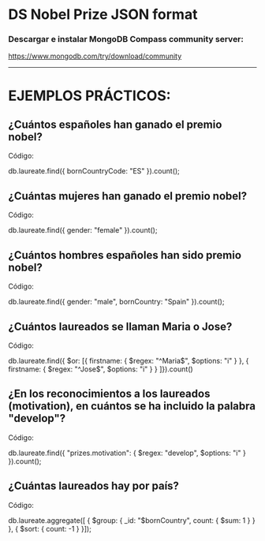 # DS Nobel Prize JSON format

### Descargar e instalar MongoDB Compass community server:

https://www.mongodb.com/try/download/community

-------

# EJEMPLOS PRÁCTICOS:

## ¿Cuántos españoles han ganado el premio nobel?

Código:

db.laureate.find({ bornCountryCode: "ES" }).count();

## ¿Cuántas mujeres han ganado el premio nobel?

Código: 

db.laureate.find({ gender: "female" }).count();

## ¿Cuántos hombres españoles han sido premio nobel?

Código: 

db.laureate.find({ gender: "male", bornCountry: "Spain" }).count();

## ¿Cuántos laureados se llaman Maria o Jose?

Código: 

db.laureate.find({ $or: [{ firstname: { $regex: "^Maria$", $options: "i" } }, { firstname: { $regex: "^Jose$", $options: "i" } } ]}).count()


## ¿En los reconocimientos a los laureados (motivation), en cuántos se ha incluido la palabra "develop"? 

Código: 

db.laureate.find({ "prizes.motivation": { $regex: "develop", $options: "i" } }).count();


## ¿Cuántas laureados hay por país? 

Código:

db.laureate.aggregate([ {   $group: { _id: "$bornCountry",
count: { $sum: 1 } }  }, {  $sort: { count: -1 }  }]);
